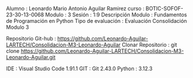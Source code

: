Alumno              : Leonardo Mario Antonio Aguilar Ramirez
curso               : BOTIC-SOFOF-23-30-13-0068
Modulo              : 3
Sesión              : 1:9
Descripción Modulo  : Fundamentos de Programación en Python
Tipo de evaluación  : Evaluación Consolidación Modulo 3


Repositorio Git-hub : https://github.com/Leonardo-Aguilar-LARTECH/Consolidacion-M3-Leonardo-Aguilar
Clonar Repositorio  : git clone https://github.com/Leonardo-Aguilar-LARTECH/Consolidacion-M3-Leonardo-Aguilar.git


IDE                 : Visual Studio Code 1.91.1
GIT                 : Git 2.43.0
Python              : 3.12.3
